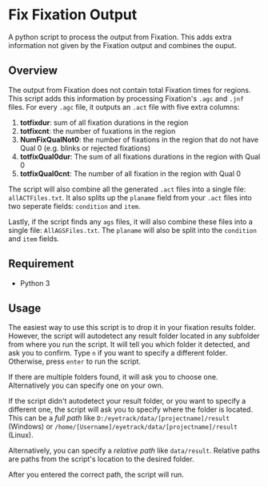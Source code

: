 # Fix Fixation Output

A python script to process the output from Fixation. This adds extra information not given by the Fixation output and combines the ouput.

## Overview
The output from Fixation does not contain total Fixation times for regions. This script adds this information by processing Fixation's ```.agc``` and ```.jnf``` files. For every ```.agc``` file, it outputs an ```.act``` file with five extra columns:

1. **totfixdur**: sum of all fixation durations in the region
2. **totfixcnt**: the number of fuxations in the region 
3. **NumFixQualNot0**: the number of fixations in the region that do not have Qual 0 (e.g. blinks or rejected fixations)
4. **totfixQual0dur**: The sum of all fixations durations in the region with Qual 0
5. **totfixQual0cnt**: The number of all fixation in the region with Qual 0

The script will also combine all the generated ```.act``` files into a single file: ```allACTFiles.txt```. It also splits up the ```planame``` field from your ```.act``` files into two seperate fields: ```condition``` and ```item```. 

Lastly, if the script finds any ```ags``` files, it will also combine these files into a single file: ```AllAGSFiles.txt```. The ```planame``` will also be split into the ```condition``` and ```item``` fields.

## Requirement
- Python 3

## Usage
The easiest way to use this script is to drop it in your fixation results folder.
However, the script will autodetect any result folder located in any subfolder from where you run the script. 
It will tell you which folder it detected, and ask you to confirm. Type ```n``` if you want to specify a different folder. Otherwise, press ```enter``` to run the script.

If there are multiple folders found, it will ask you to choose one. Alternatively you can specify one on your own.

If the script didn't autodetect your result folder, or you want to specify a different one, the script will ask you to specify where the folder is located. This can be a _full path_ like ```D:/eyetrack/data/[projectname]/result``` (Windows) or ```/home/[Username]/eyetrack/data/[projectname]/result``` (Linux). 

Alternatively, you can specify a _relative path_ like ```data/result```. Relative paths are paths from the script's location to the desired folder.

After you entered the correct path, the script will run. 